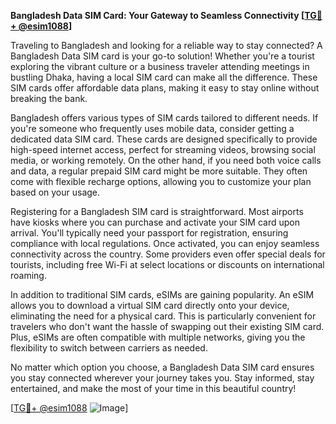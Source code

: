 **Bangladesh Data SIM Card: Your Gateway to Seamless Connectivity [[TG💪+ @esim1088](https://t.me/s/esim1088)]**

Traveling to Bangladesh and looking for a reliable way to stay connected? A Bangladesh Data SIM card is your go-to solution! Whether you're a tourist exploring the vibrant culture or a business traveler attending meetings in bustling Dhaka, having a local SIM card can make all the difference. These SIM cards offer affordable data plans, making it easy to stay online without breaking the bank.

Bangladesh offers various types of SIM cards tailored to different needs. If you're someone who frequently uses mobile data, consider getting a dedicated data SIM card. These cards are designed specifically to provide high-speed internet access, perfect for streaming videos, browsing social media, or working remotely. On the other hand, if you need both voice calls and data, a regular prepaid SIM card might be more suitable. They often come with flexible recharge options, allowing you to customize your plan based on your usage.

Registering for a Bangladesh SIM card is straightforward. Most airports have kiosks where you can purchase and activate your SIM card upon arrival. You'll typically need your passport for registration, ensuring compliance with local regulations. Once activated, you can enjoy seamless connectivity across the country. Some providers even offer special deals for tourists, including free Wi-Fi at select locations or discounts on international roaming.

In addition to traditional SIM cards, eSIMs are gaining popularity. An eSIM allows you to download a virtual SIM card directly onto your device, eliminating the need for a physical card. This is particularly convenient for travelers who don't want the hassle of swapping out their existing SIM card. Plus, eSIMs are often compatible with multiple networks, giving you the flexibility to switch between carriers as needed.

No matter which option you choose, a Bangladesh Data SIM card ensures you stay connected wherever your journey takes you. Stay informed, stay entertained, and make the most of your time in this beautiful country!

[[TG💪+ @esim1088](https://t.me/s/esim1088) ![Image](https://i.postimg.cc/Y0z9fWf4/image.png)]